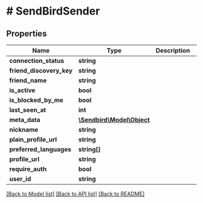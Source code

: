 # # SendBirdSender

## Properties

Name | Type | Description | Notes
------------ | ------------- | ------------- | -------------
**connection_status** | **string** |  | [optional]
**friend_discovery_key** | **string** |  | [optional]
**friend_name** | **string** |  | [optional]
**is_active** | **bool** |  | [optional]
**is_blocked_by_me** | **bool** |  | [optional]
**last_seen_at** | **int** |  | [optional]
**meta_data** | [**\Sendbird\Model\Object**](Object.md) |  | [optional]
**nickname** | **string** |  | [optional]
**plain_profile_url** | **string** |  | [optional]
**preferred_languages** | **string[]** |  | [optional]
**profile_url** | **string** |  | [optional]
**require_auth** | **bool** |  | [optional]
**user_id** | **string** |  | [optional]

[[Back to Model list]](../../README.md#models) [[Back to API list]](../../README.md#endpoints) [[Back to README]](../../README.md)
